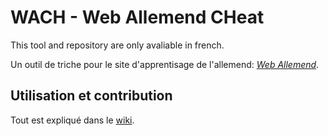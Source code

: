 # WACH - Web Allemend CHeat
This tool and repository are only avaliable in french.

Un outil de triche pour le site d'apprentisage de l'allemend: [*Web Allemend*](http://steph.raymond.free.fr).

## Utilisation et contribution
Tout est expliqué dans le [wiki](https://github.com/jubcsc/wach/wiki).
